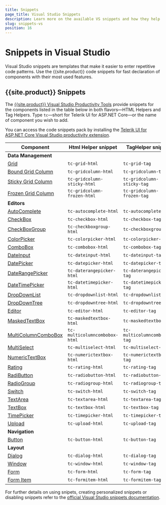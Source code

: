 ```yaml
---
title: Snippets
page_title: Visual Studio Snippets
description: Learn more on the available VS snippets and how they help you speed up the developing web applications with Progress Telerik UI for ASP.NET Core.
slug: snippets-vs
position: 16
---
```


# Snippets in Visual Studio

Visual Studio snippets are templates that make it easier to enter repetitive code patterns. Use the {{site.product}} code snippets for fast declaration of components with their most used features.

## {{site.product}} Snippets

The [{{site.product}} Visual Studio Productivity Tools](https://marketplace.visualstudio.com/items?itemName=TelerikInc.ProgressTelerikASPNETCoreVSExtensions) provide snippets for the components listed in the table below in both flavors&mdash;HTML Helpers and Tag Helpers. Type `tc`&mdash;short for Telerik UI for ASP.NET Core&mdash;or the name of component you wish to add. 

You can access the code snippets pack by installing the [Telerik UI for ASP.NET Core Visual Studio productivity extension](https://marketplace.visualstudio.com/items?itemName=TelerikInc.ProgressTelerikASPNETCoreVSExtensions).  

| Component | Html Helper snippet | TagHelper snippet |
|--- | --- | --- |
| **Data Management** |  |  |
| [Grid](https://docs.telerik.com/{{site.platform}}/html-helpers/data-management/grid/overview) | `tc-grid-html` | `tc-grid-tag` |
| [Bound Grid Column](https://docs.telerik.com/aspnet-core/html-helpers/data-management/grid/columns/overview) | `tc-gridcolumn-html` | `tc-gridcolumn-tag` |
| [Sticky Grid Column](https://docs.telerik.com/aspnet-core/html-helpers/data-management/grid/columns/sticky) | `tc-gridcolumn-sticky-html` | `tc-gridcolumn-sticky-tag` |
| [Frozen Grid Column](https://docs.telerik.com/aspnet-core/html-helpers/data-management/grid/columns/locked) | `tc-gridcolumn-frozen-html` | `tc-gridcolumn-frozen-tag` |
| **Editors** |  |  |
| [AutoComplete](https://docs.telerik.com/{{site.platform}}/html-helpers/editors/autocomplete/overview) | `tc-autocomplete-html` | `tc-autocomplete-tag` |
| [CheckBox](https://docs.telerik.com/{{site.platform}}/html-helpers/editors/checkbox/overview) | `tc-checkbox-html` | `tc-checkbox-tag` |
| [CheckBoxGroup](https://docs.telerik.com/{{site.platform}}/html-helpers/editors/checkboxgroup/overview) | `tc-checkboxgroup-html` | `tc-checkboxgroup-tag` |
| [ColorPicker](https://docs.telerik.com/{{site.platform}}/html-helpers/editors/colorpicker/overview) | `tc-colorpicker-html` | `tc-colorpicker-tag` |
| [ComboBox](https://docs.telerik.com/{{site.platform}}/html-helpers/editors/combobox/overview) | `tc-combobox-html` | `tc-combobox-tag` |
| [DateInput](https://docs.telerik.com/{{site.platform}}/html-helpers/editors/dateinput/overview) | `tc-dateinput-html` | `tc-dateinput-tag` |
| [DatePicker](https://docs.telerik.com/{{site.platform}}/html-helpers/editors/datepicker/overview) | `tc-datepicker-html` | `tc-datepicker-tag` |
| [DateRangePicker](https://docs.telerik.com/{{site.platform}}/html-helpers/editors/daterangepicker/overview) | `tc-daterangepicker-html` | `tc-daterangepicker-tag` |
| [DateTimePicker](https://docs.telerik.com/{{site.platform}}/html-helpers/editors/datetimepicker/overview) | `tc-datetimepicker-html` | `tc-datetimepicker-tag` |
| [DropDownList](https://docs.telerik.com/{{site.platform}}/html-helpers/editors/dropdownlist/overview) | `tc-dropdownlist-html` | `tc-dropdownlist-tag` |
| [DropDownTree](https://docs.telerik.com/{{site.platform}}/html-helpers/editors/dropdowntree/overview) | `tc-dropdowntree-html` | `tc-dropdowntree-tag` |
| [Editor](https://docs.telerik.com/{{site.platform}}/html-helpers/editors/editor/overview) | `tc-editor-html` | `tc-editor-tag` |
| [MaskedTextBox](https://docs.telerik.com/{{site.platform}}/html-helpers/editors/maskedtextbox/overview) | `tc-maskedtextbox-html` | `tc-maskedtextbox-tag` |
| [MultiColumnComboBox](https://docs.telerik.com/{{site.platform}}/html-helpers/editors/multicolumncombobox/overview) | `tc-multicolumncombobox-html` | `tc-multicolumncombobox-tag` |
| [MultiSelect](https://docs.telerik.com/{{site.platform}}/html-helpers/editors/multiselect/overview) | `tc-multiselect-html` | `tc-multiselect-tag` |
| [NumericTextBox](https://docs.telerik.com/{{site.platform}}/html-helpers/editors/numerictextbox/overview) | `tc-numerictextbox-html` | `tc-numerictextbox-tag` |
| [Rating](https://docs.telerik.com/{{site.platform}}/html-helpers/editors/rating/overview) | `tc-rating-html` | `tc-rating-tag` |
| [RadiButton](https://docs.telerik.com/{{site.platform}}/html-helpers/editors/radiobutton/overview) | `tc-radiobutton-html` | `tc-radiobutton-tag` |
| [RadioGroup](https://docs.telerik.com/{{site.platform}}/html-helpers/editors/radiogroup/overview) | `tc-radiogroup-html` | `tc-radiogroup-tag` |
| [Switch](https://docs.telerik.com/{{site.platform}}/html-helpers/editors/switch/overview) | `tc-switch-html` | `tc-switch-tag` |
| [TextArea](https://docs.telerik.com/{{site.platform}}/html-helpers/editors/textarea/overview) | `tc-textarea-html` | `tc-textarea-tag` |
| [TextBox](https://docs.telerik.com/{{site.platform}}/html-helpers/editors/textbox/overview) | `tc-textbox-html` | `tc-textbox-tag` |
| [TimePicker](https://docs.telerik.com/{{site.platform}}/html-helpers/editors/timepicker/overview) | `tc-timepicker-html` | `tc-timepicker-tag` |
| [Upload](https://docs.telerik.com/{{site.platform}}/html-helpers/editors/upload/overview) | `tc-upload-html` | `tc-upload-tag` |
| **Navigation** | | |
[Button](https://docs.telerik.com/{{site.platform}}/html-helpers/navigation/button/overview) | `tc-button-html` | `tc-button-tag` |
| **Layout** | | |
| [Dialog](https://docs.telerik.com/{{site.platform}}/html-helpers/layout/dialog/overview) | `tc-dialog-html` | `tc-dialog-tag` |
| [Window](https://docs.telerik.com/{{site.platform}}/html-helpers/layout/window/overview) | `tc-window-html` | `tc-window-tag` |
| [Form](https://docs.telerik.com/{{site.platform}}/html-helpers/layout/form/overview) | `tc-form-html` | `tc-form-tag` |
| [Form Item](https://docs.telerik.com/{{site.platform}}/html-helpers/layout/dialog/itmes) | `tc-formitem-html` | `tc-formitem-tag` |

For further details on using snipets, creating personalized snippets or disabling snippets refer to the [official Visual Studio snippets documentation](https://docs.microsoft.com/en-us/visualstudio/ide/code-snippets).
